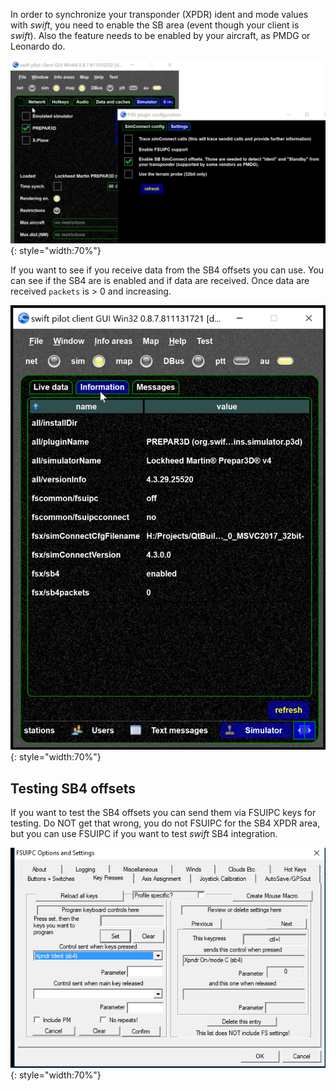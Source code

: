 <!--
    SPDX-FileCopyrightText: Copyright (C) swift Project Community / Contributors
    SPDX-License-Identifier: GFDL-1.3-only
-->

In order to synchronize your transponder (XPDR) ident and mode values with *swift*, you need to enable the SB area (event though your client is *swift*).
Also the feature needs to be enabled by your aircraft, as PMDG or Leonardo do.

![](./../../../img/SB_SimConnect_area.jpg){: style="width:70%"}

If you want to see if you receive data from the SB4 offsets you can use.
You can see if the SB4 are is enabled and if data are received.
Once data are received `packets` is \> 0 and increasing.

![](./../../../img/SB4_info.jpg){: style="width:70%"}

## Testing SB4 offsets

If you want to test the SB4 offsets you can send them via FSUIPC keys for testing.
Do NOT get that wrong, you do not FSUIPC for the SB4 XPDR area, but you can use FSUIPC if you want to test *swift* SB4 integration.

![](./../../../img/FSUIPC_SB_offsets.jpg){: style="width:70%"}
